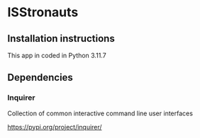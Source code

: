 # ISStronauts

## Installation instructions

This app in coded in Python 3.11.7

## Dependencies

### Inquirer

Collection of common interactive command line user interfaces

https://pypi.org/project/inquirer/
